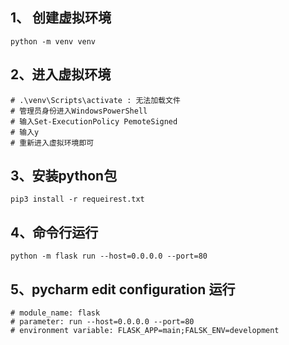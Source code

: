 ## 1、 创建虚拟环境
    python -m venv venv
## 2、进入虚拟环境
    # .\venv\Scripts\activate : 无法加载文件
    # 管理员身份进入WindowsPowerShell 
    # 输入Set-ExecutionPolicy PemoteSigned
    # 输入y
    # 重新进入虚拟环境即可
## 3、安装python包
    pip3 install -r requeirest.txt
## 4、命令行运行
    python -m flask run --host=0.0.0.0 --port=80
## 5、pycharm edit configuration 运行
    # module_name: flask
    # parameter: run --host=0.0.0.0 --port=80
    # environment variable: FLASK_APP=main;FALSK_ENV=development
